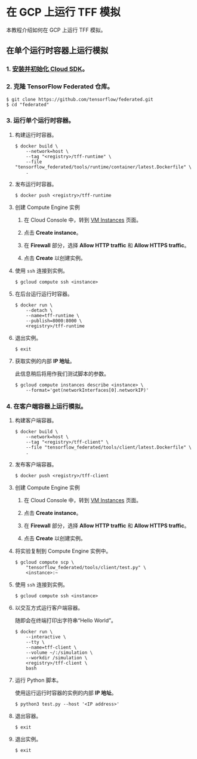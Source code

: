 # 在 GCP 上运行 TFF 模拟

本教程介绍如何在 GCP 上运行 TFF 模拟。

## 在单个运行时容器上运行模拟

### 1. [安装并初始化 Cloud SDK](https://cloud.google.com/sdk/docs/quickstarts)。

### 2. 克隆 TensorFlow Federated 仓库。

```shell
$ git clone https://github.com/tensorflow/federated.git
$ cd "federated"
```

### 3. 运行单个运行时容器。

1. 构建运行时容器。

    ```shell
    $ docker build \
        --network=host \
        --tag "<registry>/tff-runtime" \
        --file "tensorflow_federated/tools/runtime/container/latest.Dockerfile" \
        .
    ```

2. 发布运行时容器。

    ```shell
    $ docker push <registry>/tff-runtime
    ```

3. 创建 Compute Engine 实例

    1. 在 Cloud Console 中，转到 [VM Instances](https://console.cloud.google.com/compute/instances) 页面。

    2. 点击 **Create instance**。

    3. 在 **Firewall** 部分，选择 **Allow HTTP traffic** 和 **Allow HTTPS traffic**。

    4. 点击 **Create** 以创建实例。

4. 使用 `ssh` 连接到实例。

    ```shell
    $ gcloud compute ssh <instance>
    ```

5. 在后台运行运行时容器。

    ```shell
    $ docker run \
        --detach \
        --name=tff-runtime \
        --publish=8000:8000 \
        <registry>/tff-runtime
    ```

6. 退出实例。

    ```shell
    $ exit
    ```

7. 获取实例的内部  <strong>IP 地址</strong>。

    此信息稍后将用作我们测试脚本的参数。

    ```shell
    $ gcloud compute instances describe <instance> \
        --format='get(networkInterfaces[0].networkIP)'
    ```

### 4. 在客户端容器上运行模拟。

1. 构建客户端容器。

    ```shell
    $ docker build \
        --network=host \
        --tag "<registry>/tff-client" \
        --file "tensorflow_federated/tools/client/latest.Dockerfile" \
        .
    ```

2. 发布客户端容器。

    ```shell
    $ docker push <registry>/tff-client
    ```

3. 创建 Compute Engine 实例

    1. 在 Cloud Console 中，转到 [VM Instances](https://console.cloud.google.com/compute/instances) 页面。

    2. 点击 **Create instance**。

    3. 在 **Firewall** 部分，选择 **Allow HTTP traffic** 和 **Allow HTTPS traffic**。

    4. 点击 **Create** 以创建实例。

4. 将实验复制到 Compute Engine 实例中。

    ```shell
    $ gcloud compute scp \
        "tensorflow_federated/tools/client/test.py" \
        <instance>:~
    ```

5. 使用 `ssh` 连接到实例。

    ```shell
    $ gcloud compute ssh <instance>
    ```

6. 以交互方式运行客户端容器。

    随即会在终端打印出字符串“Hello World”。

    ```shell
    $ docker run \
        --interactive \
        --tty \
        --name=tff-client \
        --volume ~/:/simulation \
        --workdir /simulation \
        <registry>/tff-client \
        bash
    ```

7. 运行 Python 脚本。

    使用运行运行时容器的实例的内部 <strong>IP 地址</strong>。

    ```shell
    $ python3 test.py --host '<IP address>'
    ```

8. 退出容器。

    ```shell
    $ exit
    ```

9. 退出实例。

    ```shell
    $ exit
    ```

